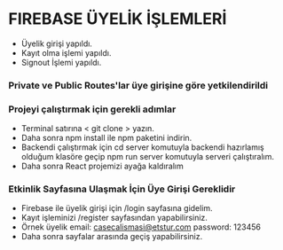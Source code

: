 # FIREBASE ÜYELİK İŞLEMLERİ #

-   Üyelik girişi yapıldı.
-   Kayıt olma işlemi yapıldı.
-   Signout İşlemi yapıldı.

### Private ve Public Routes'lar üye girişine göre yetkilendirildi ###

###  Projeyi çalıştırmak için gerekli adımlar ###

- Terminal satırına    < git clone > yazın.
- Daha sonra npm install ile npm paketini indirin.
- Backendi çalıştırmak için cd server komutuyla backendi hazırlamış olduğum klasöre
 geçip npm run server komutuyla serveri çalıştıralım.
 - Daha sonra React projemizi ayağa kaldıralım

### Etkinlik Sayfasına Ulaşmak İçin Üye Girişi Gereklidir ###

- Firebase ile üyelik girişi için /login sayfasına gidelim.
- Kayıt işleminizi /register sayfasından yapabilirsiniz.
- Örnek üyelik email: casecalismasi@etstur.com password: 123456
- Daha sonra sayfalar arasında geçiş yapabilirsiniz.

